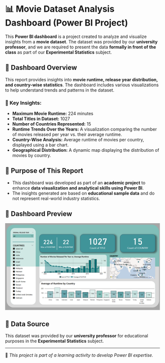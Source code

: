 # 📊 Movie Dataset Analysis Dashboard (Power BI Project)

This **Power BI dashboard** is a project created to analyze and visualize insights from a **movie dataset**. The dataset was provided by our **university professor**, and we are required to present the data **formally in front of the class** as part of our **Experimental Statistics** subject.

## 📌 Dashboard Overview
This report provides insights into **movie runtime, release year distribution, and country-wise statistics**. The dashboard includes various visualizations to help understand trends and patterns in the dataset.

### 🔹 Key Insights:
- **Maximum Movie Runtime:** 224 minutes
- **Total Titles in Dataset:** 1027
- **Number of Countries Represented:** 15
- **Runtime Trends Over the Years:** A visualization comparing the number of movies released per year vs. their average runtime.
- **Country-Wise Analysis:** Average runtime of movies per country, displayed using a bar chart.
- **Geographical Distribution:** A dynamic map displaying the distribution of movies by country.

## 📌 Purpose of This Report
- This dashboard was developed as part of an **academic project** to enhance **data visualization and analytical skills using Power BI**.
- The insights generated are based on **educational sample data** and do not represent real-world industry statistics.

## 📌 Dashboard Preview  
![Power BI Dashboard](preview/movie-dashboard.png)  

## 📢 Data Source
This dataset was provided by our **university professor** for educational purposes in the **Experimental Statistics** subject.

---

🚀 _This project is part of a learning activity to develop Power BI expertise._
